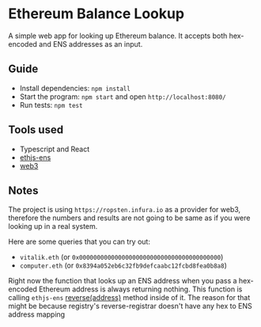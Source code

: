# Ethereum Balance Lookup
A simple web app for looking up Ethereum balance. It accepts both hex-encoded and ENS addresses as an input.

## Guide
* Install dependencies: `npm install`
* Start the program: `npm start` and open `http://localhost:8080/`
* Run tests: `npm test`

## Tools used
* Typescript and React
* [ethjs-ens](https://github.com/ethjs/ethjs-ens)
* [web3](https://github.com/ethereum/web3.js)

## Notes
The project is using `https://ropsten.infura.io` as a provider for web3, therefore the
numbers and results are not going to be same as if you were looking up in a real
system.

Here are some queries that you can try out:
* `vitalik.eth` (or `0x0000000000000000000000000000000000000000`)
* `computer.eth` (or `0x8394a052eb6c32fb9defcaabc12fcbd8fea0b8a8`)

Right now the function that looks up an ENS address when you pass a hex-encoded Ethereum address
is always returning nothing. This function is calling `ethjs-ens` [reverse(address)](https://github.com/ethjs/ethjs-ens#ensreverse-address-) method inside of it.
The reason for that might be because registry's reverse-registrar doesn't have any hex to ENS address mapping

